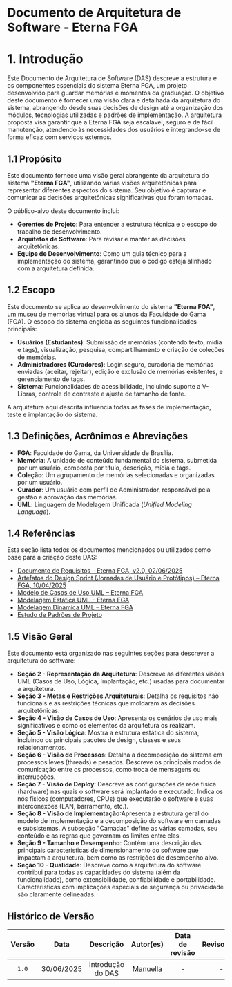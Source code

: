# Documento de Arquitetura de Software - Eterna FGA

# 1. Introdução

Este Documento de Arquitetura de Software (DAS) descreve a estrutura e os componentes essenciais do sistema Eterna FGA, um projeto desenvolvido para guardar memórias e momentos da graduação. O objetivo deste documento é fornecer uma visão clara e detalhada da arquitetura do sistema, abrangendo desde suas decisões de design até a organização dos módulos, tecnologias utilizadas e padrões de implementação. A arquitetura proposta visa garantir que a Eterna FGA seja escalável, seguro e de fácil manutenção, atendendo às necessidades dos usuários e integrando-se de forma eficaz com serviços externos.

## 1.1 Propósito

Este documento fornece uma visão geral abrangente da arquitetura do sistema **"Eterna FGA"**, utilizando várias visões arquitetônicas para representar diferentes aspectos do sistema. Seu objetivo é capturar e comunicar as decisões arquitetônicas significativas que foram tomadas.

O público-alvo deste documento inclui:

- **Gerentes de Projeto**: Para entender a estrutura técnica e o escopo do trabalho de desenvolvimento.
- **Arquitetos de Software**: Para revisar e manter as decisões arquitetônicas.
- **Equipe de Desenvolvimento**: Como um guia técnico para a implementação do sistema, garantindo que o código esteja alinhado com a arquitetura definida.

## 1.2 Escopo

Este documento se aplica ao desenvolvimento do sistema **"Eterna FGA"**, um museu de memórias virtual para os alunos da Faculdade do Gama (FGA). O escopo do sistema engloba as seguintes funcionalidades principais:

- **Usuários (Estudantes)**: Submissão de memórias (contendo texto, mídia e tags), visualização, pesquisa, compartilhamento e criação de coleções de memórias.
- **Administradores (Curadores)**: Login seguro, curadoria de memórias enviadas (aceitar, rejeitar), edição e exclusão de memórias existentes, e gerenciamento de tags.
- **Sistema**: Funcionalidades de acessibilidade, incluindo suporte a V-Libras, controle de contraste e ajuste de tamanho de fonte.

A arquitetura aqui descrita influencia todas as fases de implementação, teste e implantação do sistema.

## 1.3 Definições, Acrônimos e Abreviações

- **FGA**: Faculdade do Gama, da Universidade de Brasília.  
- **Memória**: A unidade de conteúdo fundamental do sistema, submetida por um usuário, composta por título, descrição, mídia e tags.  
- **Coleção**: Um agrupamento de memórias selecionadas e organizadas por um usuário.  
- **Curador**: Um usuário com perfil de Administrador, responsável pela gestão e aprovação das memórias.  
- **UML**: Linguagem de Modelagem Unificada (*Unified Modeling Language*).

## 1.4 Referências

Esta seção lista todos os documentos mencionados ou utilizados como base para a criação deste DAS:

- [Documento de Requisitos – Eterna FGA, v2.0, 02/06/2025](https://docs.google.com/spreadsheets/d/1aDwio4lYttLQRlSeoEqU5v_rxL4WDl95u7Jjcy5UX3k/edit?usp=sharing)  
- [Artefatos do Design Sprint (Jornadas de Usuário e Protótipos) – Eterna FGA, 10/04/2025](https://unbarqdsw2025-1-turma02.github.io/2025.1-T02-_G2_MuseuVirtual_Entrega_01/#/Base/1.1.DesignSprint)  
- [Modelo de Casos de Uso UML – Eterna FGA](https://unbarqdsw2025-1-turma02.github.io/2025.1_T02_G2_EternaFGA_Entrega02/#/./Modelagem/2.3.ModelagemOrganizacionalCasosDeUso)  
- [Modelagem Estática UML – Eterna FGA](https://unbarqdsw2025-1-turma02.github.io/2025.1_T02_G2_EternaFGA_Entrega03/#/PadroesDeProjeto/3.5.1.Atualiza%C3%A7%C3%A3oDiagramaClasses)
- [Modelagem Dinamica UML – Eterna FGA](https://unbarqdsw2025-1-turma02.github.io/2025.1_T02_G2_EternaFGA_Entrega02/#/./Modelagem/2.2.1.DiagramaAtividade)
- [Estudo de Padrões de Projeto](https://unbarqdsw2025-1-turma02.github.io/2025.1_T02_G2_EternaFGA_Entrega03/#/README)

## 1.5 Visão Geral

Este documento está organizado nas seguintes seções para descrever a arquitetura do software:

- **Seção 2 - Representação da Arquitetura**: Descreve as diferentes visões UML (Casos de Uso, Lógica, Implantação, etc.) usadas para documentar a arquitetura.  
- **Seção 3 - Metas e Restrições Arquiteturais**: Detalha os requisitos não funcionais e as restrições técnicas que moldaram as decisões arquitetônicas.  
- **Seção 4 - Visão de Casos de Uso**: Apresenta os cenários de uso mais significativos e como os elementos da arquitetura os realizam.  
- **Seção 5 - Visão Lógica**: Mostra a estrutura estática do sistema, incluindo os principais pacotes de design, classes e seus relacionamentos.  
- **Seção 6 - Visão de Processos**: Detalha a decomposição do sistema em processos leves (threads) e pesados. Descreve os principais modos de comunicação entre os processos, como troca de mensagens ou interrupções.
- **Seção 7 - Visão de Deploy**: Descreve as configurações de rede física (hardware) nas quais o software será implantado e executado. Indica os nós físicos (computadores, CPUs) que executarão o software e suas interconexões (LAN, barramento, etc.). 
- **Seção 8 - Visão de Implementação**:Apresenta a estrutura geral do modelo de implementação e a decomposição do software em camadas e subsistemas. A subseção "Camadas" define as várias camadas, seu conteúdo e as regras que governam os limites entre elas. 
- **Seção 9 - Tamanho e Desempenho**: Contém uma descrição das principais características de dimensionamento do software que impactam a arquitetura, bem como as restrições de desempenho alvo. 
- **Seção 10 - Qualidade**: Descreve como a arquitetura do software contribui para todas as capacidades do sistema (além da funcionalidade), como extensibilidade, confiabilidade e portabilidade. Características com implicações especiais de segurança ou privacidade são claramente delineadas. 

## Histórico de Versão

|Versão|Data|Descrição|Autor(es)|Data de revisão|Revisor(es)|
|:-:|:-:|:-:|:-:|:-:|:-:|
|`1.0`|30/06/2025|Introdução do DAS|[Manuella](https://github.com/manuvaladares)|-|-|